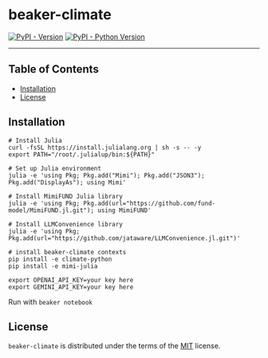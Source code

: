 # beaker-climate

[![PyPI - Version](https://img.shields.io/pypi/v/beaker-climate.svg)](https://pypi.org/project/beaker-climate)
[![PyPI - Python Version](https://img.shields.io/pypi/pyversions/beaker-climate.svg)](https://pypi.org/project/beaker-climate)

-----

## Table of Contents

- [Installation](#installation)
- [License](#license)

## Installation

```console
# Install Julia
curl -fsSL https://install.julialang.org | sh -s -- -y
export PATH="/root/.julialup/bin:${PATH}"

# Set up Julia environment
julia -e 'using Pkg; Pkg.add("Mimi"); Pkg.add("JSON3"); Pkg.add("DisplayAs"); using Mimi'

# Install MimiFUND Julia library
julia -e 'using Pkg; Pkg.add(url="https://github.com/fund-model/MimiFUND.jl.git"); using MimiFUND'

# Install LLMConvenience library 
julia -e 'using Pkg; Pkg.add(url="https://github.com/jataware/LLMConvenience.jl.git")'

# install beaker-climate contexts
pip install -e climate-python
pip install -e mimi-julia

export OPENAI_API_KEY=your key here
export GEMINI_API_KEY=your key here
```

Run with `beaker notebook`

## License

`beaker-climate` is distributed under the terms of the [MIT](https://spdx.org/licenses/MIT.html) license.
